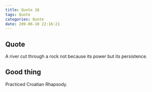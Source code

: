```yaml
---
title: Quote 16
tags: Quote
categories: Quote
date: 209-06-10 22:16:21
---
```


## Quote

A river cut through a rock not because its power but its persistence.

## Good thing

Practiced Croatian Rhapsody.
